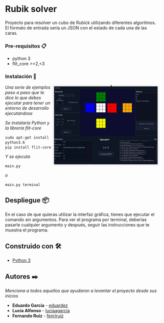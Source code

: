 # Rubik solver

Proyecto para resolver un cubo de Rubick utilizando diferentes algoritmos. El formato de entrada sería un JSON con el estado de cada una de las caras.

### Pre-requisitos 📋

- python 3
- flit_core >=2,<3

### Instalación 🔧
<img align='right' src='Presentacion/Rubick.png' width='350"'>

_Una serie de ejemplos paso a paso que te dice lo que debes ejecutar para tener un entorno de desarrollo ejecutandose_

_Se instalaría Python y la librería flit-core_

```
sudo apt-get install python3.6
pip install flit-core
```

_Y se ejecuta_

```
main.py
```
_o_
```
main.py terminal
```

## Despliegue 📦

En el caso de que quieras utilizar la interfaz gráfica, tienes que ejecutar el comando sin argumentos. Para ver el programa por terminal, deberías pasarle cualquier argumento y después, seguir las instrucciones que te muestra el programa.

## Construido con 🛠️

* [Python 3](http://www.dropwizard.io/1.0.2/docs/)


## Autores ✒️

_Menciona a todos aquellos que ayudaron a levantar el proyecto desde sus inicios_

* **Eduardo García** - [eduardez](https://github.com/eduardez)
* **Lucía Alfonso** - [luciaagarcia](https://github.com/luciaagarcia)
* **Fernando Ruiz** - [fenriruiz](https://github.com/FenriRuiz)
